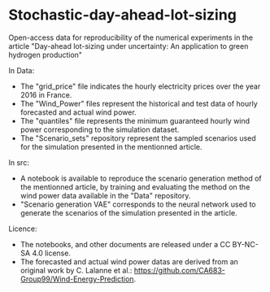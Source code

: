 # Stochastic-day-ahead-lot-sizing
Open-access data for reproducibility of the numerical experiments in the article "Day-ahead lot-sizing under uncertainty: An application to green hydrogen production" 

In Data:
  - The "grid_price" file indicates the hourly electricity prices over the year 2016 in France.
  - The "Wind_Power" files represent the historical and test data of hourly forecasted and actual wind power.
  - The "quantiles" file represents the minimum guaranteed hourly wind power corresponding to the simulation dataset.
  - The "Scenario_sets" repository represent the sampled scenarios used for the simulation presented in the mentionned article.

In src:
  - A notebook is available to reproduce the scenario generation method of the mentionned article, by training and evaluating the method on the wind power data available in the "Data" repository.
  - "Scenario generation VAE" corresponds to the neural network used to generate the scenarios of the simulation presented in the article.

Licence:
  -  The notebooks, and other documents are released under a CC BY-NC-SA 4.0 license.
  -  The forecasted and actual wind power datas are derived from an original work by C. Lalanne et al.: https://github.com/CA683-Group99/Wind-Energy-Prediction.
    
